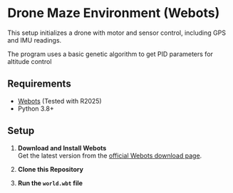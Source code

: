 # Drone Maze Environment (Webots)

This setup initializes a drone with motor and sensor control, including GPS and IMU readings. 

The program uses a basic genetic algorithm to get PID parameters for altitude control



## Requirements

- [Webots](https://cyberbotics.com/#download) (Tested with R2025)
- Python 3.8+

## Setup

1. **Download and Install Webots**  
   Get the latest version from the [official Webots download page](https://cyberbotics.com/#download).

2. **Clone this Repository**
3. **Run the `world.wbt` file**
